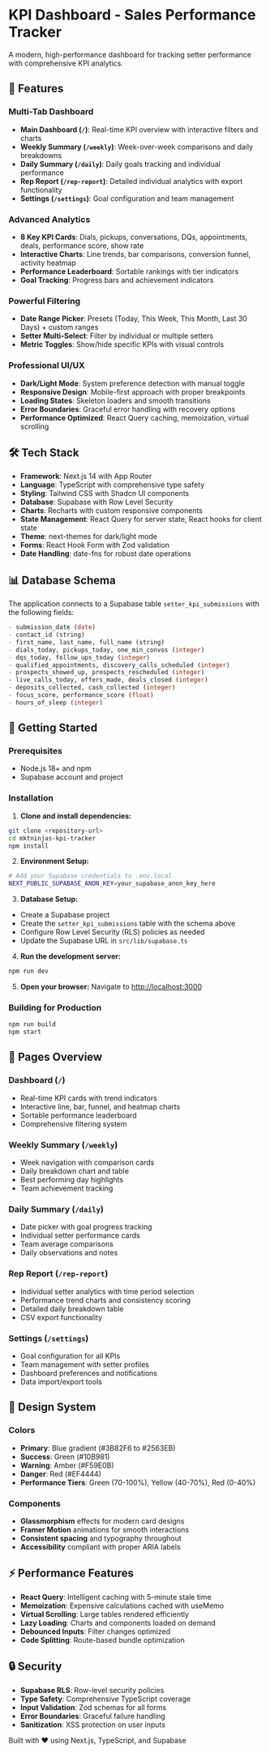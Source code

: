 # KPI Dashboard - Sales Performance Tracker

A modern, high-performance dashboard for tracking setter performance with comprehensive KPI analytics.

## 🚀 Features

### Multi-Tab Dashboard
- **Main Dashboard (`/`)**: Real-time KPI overview with interactive filters and charts
- **Weekly Summary (`/weekly`)**: Week-over-week comparisons and daily breakdowns  
- **Daily Summary (`/daily`)**: Daily goals tracking and individual performance
- **Rep Report (`/rep-report`)**: Detailed individual analytics with export functionality
- **Settings (`/settings`)**: Goal configuration and team management

### Advanced Analytics
- **8 Key KPI Cards**: Dials, pickups, conversations, DQs, appointments, deals, performance score, show rate
- **Interactive Charts**: Line trends, bar comparisons, conversion funnel, activity heatmap
- **Performance Leaderboard**: Sortable rankings with tier indicators
- **Goal Tracking**: Progress bars and achievement indicators

### Powerful Filtering
- **Date Range Picker**: Presets (Today, This Week, This Month, Last 30 Days) + custom ranges
- **Setter Multi-Select**: Filter by individual or multiple setters
- **Metric Toggles**: Show/hide specific KPIs with visual controls

### Professional UI/UX
- **Dark/Light Mode**: System preference detection with manual toggle
- **Responsive Design**: Mobile-first approach with proper breakpoints  
- **Loading States**: Skeleton loaders and smooth transitions
- **Error Boundaries**: Graceful error handling with recovery options
- **Performance Optimized**: React Query caching, memoization, virtual scrolling

## 🛠 Tech Stack

- **Framework**: Next.js 14 with App Router
- **Language**: TypeScript with comprehensive type safety
- **Styling**: Tailwind CSS with Shadcn UI components
- **Database**: Supabase with Row Level Security
- **Charts**: Recharts with custom responsive components
- **State Management**: React Query for server state, React hooks for client state
- **Theme**: next-themes for dark/light mode
- **Forms**: React Hook Form with Zod validation
- **Date Handling**: date-fns for robust date operations

## 📊 Database Schema

The application connects to a Supabase table `setter_kpi_submissions` with the following fields:

```sql
- submission_date (date)
- contact_id (string)  
- first_name, last_name, full_name (string)
- dials_today, pickups_today, one_min_convos (integer)
- dqs_today, follow_ups_today (integer)
- qualified_appointments, discovery_calls_scheduled (integer)
- prospects_showed_up, prospects_rescheduled (integer)  
- live_calls_today, offers_made, deals_closed (integer)
- deposits_collected, cash_collected (integer)
- focus_score, performance_score (float)
- hours_of_sleep (integer)
```

## 🚀 Getting Started

### Prerequisites
- Node.js 18+ and npm
- Supabase account and project

### Installation

1. **Clone and install dependencies:**
```bash
git clone <repository-url>
cd mktninjas-kpi-tracker
npm install
```

2. **Environment Setup:**
```bash
# Add your Supabase credentials to .env.local
NEXT_PUBLIC_SUPABASE_ANON_KEY=your_supabase_anon_key_here
```

3. **Database Setup:**
- Create a Supabase project
- Create the `setter_kpi_submissions` table with the schema above
- Configure Row Level Security (RLS) policies as needed
- Update the Supabase URL in `src/lib/supabase.ts`

4. **Run the development server:**
```bash
npm run dev
```

5. **Open your browser:**
Navigate to [http://localhost:3000](http://localhost:3000)

### Building for Production

```bash
npm run build
npm start
```

## 📱 Pages Overview

### Dashboard (`/`)
- Real-time KPI cards with trend indicators
- Interactive line, bar, funnel, and heatmap charts
- Sortable performance leaderboard
- Comprehensive filtering system

### Weekly Summary (`/weekly`)
- Week navigation with comparison cards
- Daily breakdown chart and table  
- Best performing day highlights
- Team achievement tracking

### Daily Summary (`/daily`)  
- Date picker with goal progress tracking
- Individual setter performance cards
- Team average comparisons
- Daily observations and notes

### Rep Report (`/rep-report`)
- Individual setter analytics with time period selection
- Performance trend charts and consistency scoring
- Detailed daily breakdown table
- CSV export functionality

### Settings (`/settings`)
- Goal configuration for all KPIs
- Team management with setter profiles
- Dashboard preferences and notifications
- Data import/export tools

## 🎨 Design System

### Colors
- **Primary**: Blue gradient (#3B82F6 to #2563EB)
- **Success**: Green (#10B981)  
- **Warning**: Amber (#F59E0B)
- **Danger**: Red (#EF4444)
- **Performance Tiers**: Green (70-100%), Yellow (40-70%), Red (0-40%)

### Components
- **Glassmorphism** effects for modern card designs
- **Framer Motion** animations for smooth interactions  
- **Consistent spacing** and typography throughout
- **Accessibility** compliant with proper ARIA labels

## ⚡ Performance Features

- **React Query**: Intelligent caching with 5-minute stale time
- **Memoization**: Expensive calculations cached with useMemo
- **Virtual Scrolling**: Large tables rendered efficiently
- **Lazy Loading**: Charts and components loaded on demand
- **Debounced Inputs**: Filter changes optimized
- **Code Splitting**: Route-based bundle optimization

## 🔒 Security

- **Supabase RLS**: Row-level security policies
- **Type Safety**: Comprehensive TypeScript coverage
- **Input Validation**: Zod schemas for all forms
- **Error Boundaries**: Graceful failure handling
- **Sanitization**: XSS protection on user inputs

Built with ❤️ using Next.js, TypeScript, and Supabase
